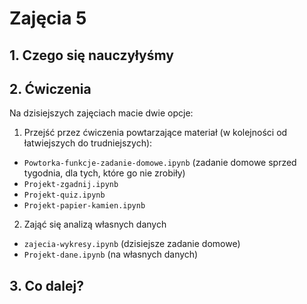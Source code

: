 # Zajęcia 5

## 1. Czego się nauczyłyśmy

## 2. Ćwiczenia
Na dzisiejszych zajęciach macie dwie opcje:

1. Przejść przez ćwiczenia powtarzające materiał (w kolejności od łatwiejszych do trudniejszych):
- `Powtorka-funkcje-zadanie-domowe.ipynb` (zadanie domowe sprzed tygodnia, dla tych, które go nie zrobiły)
- `Projekt-zgadnij.ipynb`
- `Projekt-quiz.ipynb`
- `Projekt-papier-kamien.ipynb`

2. Zająć się analizą własnych danych
- `zajecia-wykresy.ipynb` (dzisiejsze zadanie domowe)
- `Projekt-dane.ipynb` (na własnych danych)

## 3. Co dalej?

